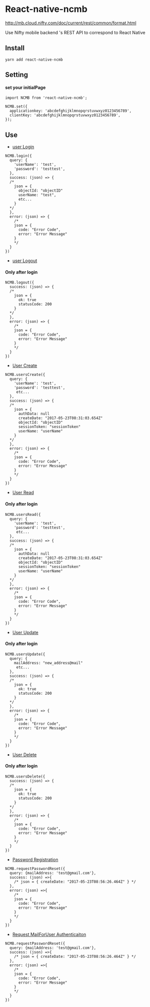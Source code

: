 # React-native-ncmb

http://mb.cloud.nifty.com/doc/current/rest/common/format.html

Use Nifty mobile backend 's REST API to correspond to React Native

## Install
```
yarn add react-native-ncmb
```

## Setting

#### set your initialPage

```
import NCMB from 'react-native-ncmb';

NCMB.set({
  applicationkey: 'abcdefghijklmnopqrstuvwxyz0123456789',
  clientKey: 'abcdefghijklmnopqrstuvwxyz0123456789',
});

```

## Use
- [user Login](http://mb.cloud.nifty.com/doc/current/rest/user/userLogin.html)


```
NCMB.login({
  query: {
    'userName': 'test',
    'password': 'testtest',
  },
  success: (json) => {
  /*
    json = {
      objectId: "objectID"
      userName: "test",
      etc...
    }
  */
  },
  error: (json) => {
    /*
    json = {
      code: "Error Code",
      error: "Error Message"
    }
    */
  }
})
```

- [user Logout](http://mb.cloud.nifty.com/doc/current/rest/user/userLogout.html)
#### Only after login

```
NCMB.logout({
  success: (json) => {
  /*
    json = {
      ok: true
      statusCode: 200
    }
  */
  },
  error: (json) => {
    /*
    json = {
      code: "Error Code",
      error: "Error Message"
    }
    */
  }
})
```

- [User Create](http://mb.cloud.nifty.com/doc/current/rest/user/userRegistration.html)


```
NCMB.usersCreate({
  query: {
    'userName': 'test',
    'password': 'testtest',
     etc...
  },
  success: (json) => {
  /*
    json = {
      authData: null
      createDate: "2017-05-23T08:31:03.654Z"
      objectId: "objectID"
      sessionToken: "sessionToken"
      userName: "userName"
    }
  */
  },
  error: (json) => {
    /*
    json = {
      code: "Error Code", 
      error: "Error Message"
    }
    */
  }
})

```

- [User Read](http://mb.cloud.nifty.com/doc/current/rest/user/userGet.html)

#### Only after login

```
NCMB.usersRead({
  query: {
    'userName': 'test',
    'password': 'testtest',
     etc...
  },
  success: (json) => {
  /*
    json = {
      authData: null
      createDate: "2017-05-23T08:31:03.654Z"
      objectId: "objectID"
      sessionToken: "sessionToken"
      userName: "userName"
    }
  */
  },
  error: (json) => {
    /*
    json = {
      code: "Error Code", 
      error: "Error Message"
    }
    */
  }
})
```

- [User Update](http://mb.cloud.nifty.com/doc/current/rest/user/userUpdate.html)

#### Only after login

```
NCMB.usersUpdate({
  query: {
    mailAddress: "new_address@mail"
     etc...
  },
  success: (json) => {
  /*
    json = {
      ok: true
      statusCode: 200
    }
  */
  },
  error: (json) => {
    /*
    json = {
      code: "Error Code",
      error: "Error Message"
    }
    */
  }
})
```

- [User Delete](http://mb.cloud.nifty.com/doc/current/rest/user/userDelete.html)

#### Only after login

```
NCMB.usersDelete({
  success: (json) => {
  /*
    json = {
      ok: true
      statusCode: 200
    }
  */
  },
  error: (json) => {
    /*
    json = {
      code: "Error Code",
      error: "Error Message"
    }
    */
  }
})
```

- [Password Registration](http://mb.cloud.nifty.com/doc/current/rest/user/passwordRegistration.html)

```
NCMB.requestPasswordReset({
  query: {mailAddress: 'test@gmail.com'},
  success: (json) =>{
    /* json = { createDate: "2017-05-23T08:56:26.464Z" } */
  },
  error: (json) =>{
    /*
    json = {
      code: "Error Code",
      error: "Error Message"
    }
    */
  }
})
```

- [Request MailForUser Authenticaiton](http://mb.cloud.nifty.com/doc/current/rest/user/requestMailForUserAuthenticaiton.html)

```
NCMB.requestPasswordReset({
  query: {mailAddress: 'test@gmail.com'},
  success: (json) =>{
    /* json = { createDate: "2017-05-23T08:56:26.464Z" } */
  },
  error: (json) =>{
    /*
    json = {
      code: "Error Code",
      error: "Error Message"
    }
    */
  }
})
```
